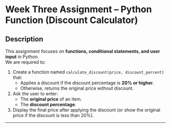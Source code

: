 # Week Three Assignment – Python Function (Discount Calculator)

## Description
This assignment focuses on **functions, conditional statements, and user input** in Python.  
We are required to:
1. Create a function named `calculate_discount(price, discount_percent)` that:
   - Applies a discount if the discount percentage is **20% or higher**.
   - Otherwise, returns the original price without discount.
2. Ask the user to enter:
   - The **original price** of an item.
   - The **discount percentage**.
3. Display the final price after applying the discount (or show the original price if the discount is less than 20%).

---
